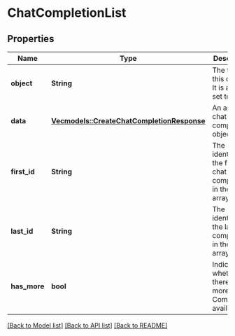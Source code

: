 # ChatCompletionList

## Properties

Name | Type | Description | Notes
------------ | ------------- | ------------- | -------------
**object** | **String** | The type of this object. It is always set to \"list\".  | 
**data** | [**Vec<models::CreateChatCompletionResponse>**](CreateChatCompletionResponse.md) | An array of chat completion objects.  | 
**first_id** | **String** | The identifier of the first chat completion in the data array. | 
**last_id** | **String** | The identifier of the last chat completion in the data array. | 
**has_more** | **bool** | Indicates whether there are more Chat Completions available. | 

[[Back to Model list]](../README.md#documentation-for-models) [[Back to API list]](../README.md#documentation-for-api-endpoints) [[Back to README]](../README.md)


